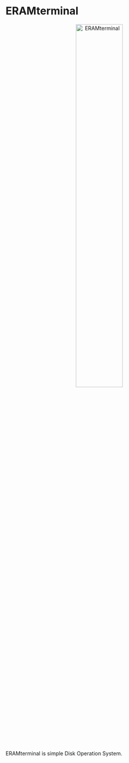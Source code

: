 # ERAMterminal
<div style="text-align:center">
  <img alt="ERAMterminal" src="https://b.dexpaz.ru/logotype.png" style="display: block;
  margin-left: auto;
  margin-right: auto;
  width: 50%;">
</div>
ERAMterminal is simple Disk Operation System. 
